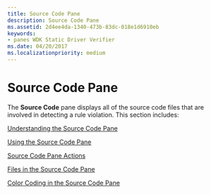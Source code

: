 ```yaml
---
title: Source Code Pane
description: Source Code Pane
ms.assetid: 2d4ee4da-1340-473b-83dc-018e1d6910eb
keywords:
- panes WDK Static Driver Verifier
ms.date: 04/20/2017
ms.localizationpriority: medium
---
```


# Source Code Pane


The **Source Code** pane displays all of the source code files that are involved in detecting a rule violation. This section includes:

[Understanding the Source Code Pane](understanding-the-source-code-pane.md)

[Using the Source Code Pane](using-the-source-code-pane.md)

[Source Code Pane Actions](source-code-pane-actions.md)

[Files in the Source Code Pane](files-in-the-source-code-pane.md)

[Color Coding in the Source Code Pane](color-coding-in-the-source-code-pane.md)

 

 





